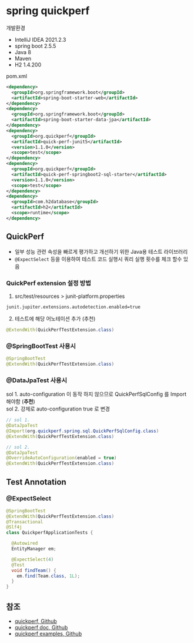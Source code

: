 # spring quickperf

개발환경
- IntelliJ IDEA 2021.2.3
- spring boot 2.5.5
- Java 8
- Maven
- H2 1.4.200

pom.xml
```xml
<dependency>
  <groupId>org.springframework.boot</groupId>
  <artifactId>spring-boot-starter-web</artifactId>
</dependency>
<dependency>
  <groupId>org.springframework.boot</groupId>
  <artifactId>spring-boot-starter-data-jpa</artifactId>
</dependency>
<dependency>
  <groupId>org.quickperf</groupId>
  <artifactId>quick-perf-junit5</artifactId>
  <version>1.1.0</version>
  <scope>test</scope>
</dependency>
<dependency>
  <groupId>org.quickperf</groupId>
  <artifactId>quick-perf-springboot2-sql-starter</artifactId>
  <version>1.1.0</version>
  <scope>test</scope>
</dependency>
<dependency>
  <groupId>com.h2database</groupId>
  <artifactId>h2</artifactId>
  <scope>runtime</scope>
</dependency>
```

## QuickPerf
- 일부 성능 관련 속성을 빠르게 평가하고 개선하기 위한 Java용 테스트 라이브러리
- `@ExpectSelect` 등을 이용하여 테스트 코드 실행시 쿼리 실행 횟수를 체크 할수 있음

### QuickPerf extension 설정 방법

1. src/test/resources > junit-platform.properties
```properties
junit.jupiter.extensions.autodetection.enabled=true
```
2. 테스트에 해당 어노테이션 추가 (추천)
```java
@ExtendWith(QuickPerfTestExtension.class)
```

### @SpringBootTest 사용시
```java
@SpringBootTest
@ExtendWith(QuickPerfTestExtension.class)
```

### @DataJpaTest 사용시
sol 1. auto-configuration 이 동작 하지 않으므로 QuickPerfSqlConfig 를 Import 해야함 (**추천**)  
sol 2. 강제로 auto-configuration true 로 변경

```java
// sol 1.
@DataJpaTest
@Import(org.quickperf.spring.sql.QuickPerfSqlConfig.class)
@ExtendWith(QuickPerfTestExtension.class)

// sol 2.
@DataJpaTest
@OverrideAutoConfiguration(enabled = true)
@ExtendWith(QuickPerfTestExtension.class)
```

## Test Annotation

### @ExpectSelect
```java
@SpringBootTest
@ExtendWith(QuickPerfTestExtension.class)
@Transactional
@Slf4j
class QuickperfApplicationTests {

  @Autowired
  EntityManager em;

  @ExpectSelect(4)
  @Test
  void findTeam() {
    em.find(Team.class, 1L);
  }
}
```

## 참조
- [quickperf, Github](https://github.com/quick-perf/quickperf)
- [quickperf doc, Github](https://github.com/quick-perf/doc/wiki/Spring)
- [quickperf examples, Github](https://github.com/quick-perf/quickperf-examples)
